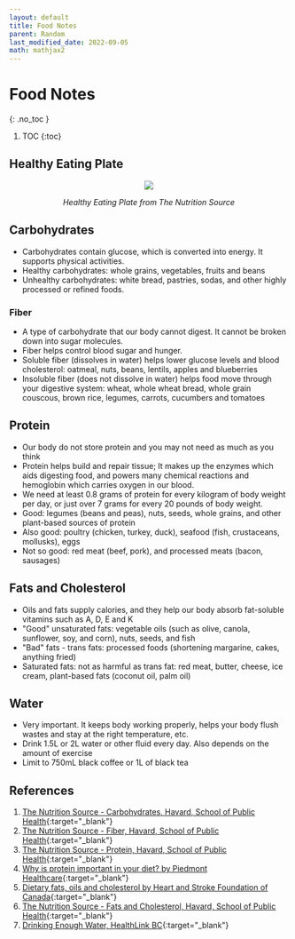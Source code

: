 ```yaml
---
layout: default
title: Food Notes
parent: Random
last_modified_date: 2022-09-05
math: mathjax2
---
```


# Food Notes
{: .no_toc }

1. TOC
{:toc}

## Healthy Eating Plate

<div style="text-align:center">
    <img src="https://cdn1.sph.harvard.edu/wp-content/uploads/sites/30/2012/09/HEPJan2015.jpg" />
    <p style="font-style: italic;">Healthy Eating Plate from The Nutrition Source</p>
</div>

## Carbohydrates

- Carbohydrates contain glucose, which is converted into energy. It supports physical activities.
- Healthy carbohydrates: whole grains, vegetables, fruits and beans
- Unhealthy carbohydrates: white bread, pastries, sodas, and other highly processed or refined foods.

### Fiber

- A type of carbohydrate that our body cannot digest. It cannot be broken down into sugar molecules.
- Fiber helps control blood sugar and hunger.
- Soluble fiber (dissolves in water) helps lower glucose levels and blood cholesterol:  oatmeal, nuts, beans, lentils, apples and blueberries
- Insoluble fiber (does not dissolve in water) helps food move through your digestive system:  wheat, whole wheat bread, whole grain couscous, brown rice, legumes, carrots, cucumbers and tomatoes

## Protein

- Our body do not store protein and you may not need as much as you think
- Protein helps build and repair tissue; It makes up the enzymes which aids digesting food, and powers many chemical reactions and hemoglobin which carries oxygen in our blood.
- We need at least 0.8 grams of protein for every kilogram of body weight per day, or just over 7 grams for every 20 pounds of body weight.
- Good: legumes (beans and peas), nuts, seeds, whole grains, and other plant-based sources of protein
- Also good: poultry (chicken, turkey, duck), seafood (fish, crustaceans, mollusks), eggs
- Not so good: red meat (beef, pork), and processed meats (bacon, sausages)

## Fats and Cholesterol

- Oils and fats supply calories, and they help our body absorb fat-soluble vitamins such as A, D, E and K
- "Good" unsaturated fats: vegetable oils (such as olive, canola, sunflower, soy, and corn), nuts, seeds, and fish
- "Bad" fats - trans fats: processed foods (shortening margarine, cakes, anything fried)
- Saturated fats: not as harmful as trans fat: red meat, butter, cheese, ice cream, plant-based fats (coconut oil, palm oil)

## Water

- Very important. It keeps body working properly, helps your body flush wastes and stay at the right temperature, etc.
- Drink 1.5L or 2L water or other fluid every day. Also depends on the amount of exercise
- Limit to 750mL black coffee or 1L of black tea


## References

1. [The Nutrition Source - Carbohydrates, Havard, School of Public Health](https://www.hsph.harvard.edu/nutritionsource/carbohydrates/){:target="_blank"}
2. [The Nutrition Source - Fiber, Havard, School of Public Health](https://www.hsph.harvard.edu/nutritionsource/carbohydrates/fiber/){:target="_blank"}
3. [The Nutrition Source - Protein, Havard, School of Public Health](https://www.hsph.harvard.edu/nutritionsource/what-should-you-eat/protein/){:target="_blank"}
4. [Why is protein important in your diet? by Piedmont Healthcare](https://www.piedmont.org/living-better/why-is-protein-important-in-your-diet){:target="_blank"}
5. [Dietary fats, oils and cholesterol by  Heart and Stroke Foundation of Canada](https://www.heartandstroke.ca/healthy-living/healthy-eating/fats-and-oils){:target="_blank"}
6. [The Nutrition Source - Fats and Cholesterol, Havard, School of Public Health](https://www.hsph.harvard.edu/nutritionsource/what-should-you-eat/fats-and-cholesterol/){:target="_blank"}
7. [Drinking Enough Water, HealthLink BC](https://www.healthlinkbc.ca/health-topics/abk5466){:target="_blank"}
